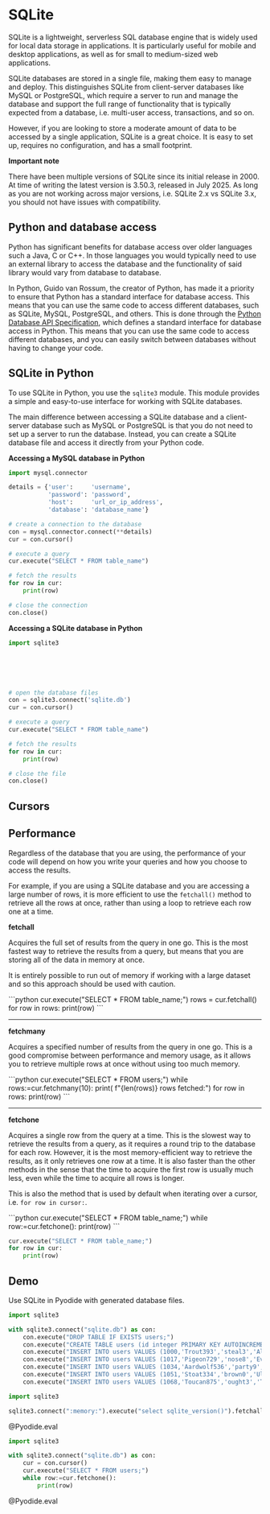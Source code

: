 <!--
module_id: sqlite
author: David Croft
email: david.croft@warwick.ac.uk
version: 0.0.1
current_version_description: a
module_type: standard
language: en
narrator: US English Male
mode: Textbook
title: SQLite

comment:  a

long_description: a

estimated_time_in_minutes: ?

@pre_reqs
Experience working with rectangular data (data in rows and columns) is required, as is some exposure to the idea of SQL and its use of tables with rows and columns.  No experience writing SQL code is expected or required for this module.  If you would like a code-free overview to SQL we recommend our module [Demystifying SQL](https://liascript.github.io/course/?https://raw.githubusercontent.com/arcus/education_modules/main/demystifying_sql/demystifying_sql.md#1).
@end

@learning_objectives  
- Use SELECT, FROM, and WHERE to do a basic query on a SQL table
- Use IS NULL and IS NOT NULL operators to work with empty values
- Explain the use of DISTINCT and how it can be useful
- Use AS and ORDER BY to change how query results appear
- Explain why the LIMIT keyword can be useful
@end

good_first_module: false
data_domain: ehr
data_task: data_wrangling
collection: learn_to_code
coding_required: true
coding_level: basic
coding_language: sql
sequence_name: sql

@version_history
Previous versions: 
@end

import: ../module_templates/macros.md
import: ../module_templates/macros_sql.md
import: https://raw.githubusercontent.com/LiaTemplates/Pyodide/master/README.md
import: https://github.com/LiaScript/CodeRunner/blob/master/README.md


@create_sqlite_db
```python
with open("sqlite.db", "w") as f:
    f.write("Wibble")
```
@Pyodide.exec
@end

@style
.flex-container {
    display: flex;
    flex-wrap: wrap; /* Allows the items to wrap as needed */
    align-items: stretch;
    gap: 20px; /* Adds both horizontal and vertical spacing between items */
}

.flex-child { 
    flex: 1;
    margin-right: 20px; /* Adds space between the columns */
}

@media (max-width: 600px) {
    .flex-child {
        flex: 100%; /* Makes the child divs take up the full width on slim devices */
        margin-right: 0; /* Removes the right margin */
    }
}
@end


-->

# SQLite

SQLite is a lightweight, serverless SQL database engine that is widely used for local data storage in applications. It is particularly useful for mobile and desktop applications, as well as for small to medium-sized web applications. 

SQLite databases are stored in a single file, making them easy to manage and deploy.
This distinguishes SQLite from client-server databases like MySQL or PostgreSQL, which require a server to run and manage the database and support the full range of functionality that is typically expected from a database, i.e. multi-user access, transactions, and so on.

However, if you are looking to store a moderate amount of data to be accessed by a single application, SQLite is a great choice. It is easy to set up, requires no configuration, and has a small footprint.

<div class = "important">
<b style="color: rgb(var(--color-highlight));">Important note</b><br>

There have been multiple versions of SQLite since its initial release in 2000. 
At time of writing the latest version is 3.50.3, released in July 2025.
As long as you are not working across major versions, i.e. SQLite 2.x vs SQLite 3.x, you should not have issues with compatibility.

</div>

## Python and database access

Python has significant benefits for database access over older languages such a Java, C or C++.
In those languages you would typically need to use an external library to access the database and the functionality of said library would vary from database to database.

In Python, Guido van Rossum, the creator of Python, has made it a priority to ensure that Python has a standard interface for database access. This means that you can use the same code to access different databases, such as SQLite, MySQL, PostgreSQL, and others.
This is done through the [Python Database API Specification](https://www.python.org/dev/peps/pep-0249/), which defines a standard interface for database access in Python. This means that you can use the same code to access different databases, and you can easily switch between databases without having to change your code.


## SQLite in Python

To use SQLite in Python, you use the `sqlite3` module. 
This module provides a simple and easy-to-use interface for working with SQLite databases.

The main difference between accessing a SQLite database and a client-server database such as MySQL or PostgreSQL is that you do not need to set up a server to run the database. Instead, you can create a SQLite database file and access it directly from your Python code.

<section class="flex-container">

<div class="flex-child" style="min-width: 300px;">

**Accessing a MySQL database in Python**

```python
import mysql.connector

details = {'user':     'username', 
           'password': 'password', 
           'host':     'url_or_ip_address', 
           'database': 'database_name'}

# create a connection to the database
con = mysql.connector.connect(**details)
cur = con.cursor()

# execute a query
cur.execute("SELECT * FROM table_name")

# fetch the results
for row in cur:
    print(row)

# close the connection
con.close()
```

</div>

<div class="flex-child" style="min-width: 300px;">

**Accessing a SQLite database in Python**

```python
import sqlite3






# open the database files
con = sqlite3.connect('sqlite.db')
cur = con.cursor()

# execute a query
cur.execute("SELECT * FROM table_name")

# fetch the results
for row in cur:
    print(row)

# close the file
con.close()
```

</div>

</section>



## Cursors

## Performance

Regardless of the database that you are using, the performance of your code will depend on how you write your queries and how you choose to access the results.

For example, if you are using a SQLite database and you are accessing a large number of rows, it is more efficient to use the `fetchall()` method to retrieve all the rows at once, rather than using a loop to retrieve each row one at a time.

<section class="flex-container">
<div class="flex-child" style="min-width: 300px;">

**fetchall**

Acquires the full set of results from the query in one go.
This is the most fastest way to retrieve the results from a query, but means that you are storing all of the data in memory at once.

It is entirely possible to run out of memory if working with a large dataset and so this approach should be used with caution.

</div>
<div class="flex-child" style="min-width: 300px;">
```python
cur.execute("SELECT * FROM table_name;")
rows = cur.fetchall()
for row in rows:
    print(row)
```
</div>
</section>

----------------------------

<section class="flex-container">
<div class="flex-child" style="min-width: 300px;">

**fetchmany**

Acquires a specified number of results from the query in one go.
This is a good compromise between performance and memory usage, as it allows you to retrieve multiple rows at once without using too much memory.

</div>
<div class="flex-child" style="min-width: 300px;">
```python
cur.execute("SELECT * FROM users;")
while rows:=cur.fetchmany(10):
    print( f"{len(rows)} rows fetched:")
    for row in rows:
        print(row)
```
</div>
</section>

----------------------------

<section class="flex-container">
<div class="flex-child" style="min-width: 300px;">

**fetchone**

Acquires a single row from the query at a time.
This is the slowest way to retrieve the results from a query, as it requires a round trip to the database for each row.
However, it is the most memory-efficient way to retrieve the results, as it only retrieves one row at a time.
It is also faster than the other methods in the sense that the time to acquire the first row is usually much less, even while the time to acquire all rows is longer.

This is also the method that is used by default when iterating over a cursor, i.e. `for row in cursor:`.

</div>
<div class="flex-child" style="min-width: 300px;">
```python
cur.execute("SELECT * FROM table_name;")
while row:=cur.fetchone():
    print(row)
```

```python
cur.execute("SELECT * FROM table_name;")
for row in cur:
    print(row)
```
</div>
</section>





## Demo 

Use SQLite in Pyodide with generated database files.


``` python @Pyodide.exec
import sqlite3

with sqlite3.connect("sqlite.db") as con:
    con.execute("DROP TABLE IF EXISTS users;")
    con.execute("CREATE TABLE users (id integer PRIMARY KEY AUTOINCREMENT, username text, password text, firstname text, lastname text, address text, city text, county text, postal text, phone text, email text);")
    con.execute("INSERT INTO users VALUES (1000,'Trout393','steal3','Aleshia','Tomkiewicz','14 Taylor St','St. Stephens Ward','Kent','CT2 7PP','01835-703597','atomkiewicz@hotmail.com');")
    con.execute("INSERT INTO users VALUES (1017,'Pigeon729','nose8','Evan','Zigomalas','5 Binney St','Abbey Ward','Buckinghamshire','HP11 2AX','01937-864715','evan.zigomalas@gmail.com');")
    con.execute("INSERT INTO users VALUES (1034,'Aardwolf536','party9','France','Andrade','8 Moor Place','East Southbourne and Tuckton W','Bournemouth','BH6 3BE','01347-368222','france.andrade@hotmail.com');")
    con.execute("INSERT INTO users VALUES (1051,'Stoat334','brown0','Ulysses','Mcwalters','505 Exeter Rd','Hawerby cum Beesby','Lincolnshire','DN36 5RP','01912-771311','ulysses@hotmail.com');")
    con.execute("INSERT INTO users VALUES (1068,'Toucan875','ought3','Tyisha','Veness','5396 Forth Street','Greets Green and Lyng Ward','West Midlands','B70 9DT','01547-429341','tyisha.veness@hotmail.com');")
```



``` python
import sqlite3

sqlite3.connect(":memory:").execute("select sqlite_version()").fetchall()
```
@Pyodide.eval




``` python
import sqlite3

with sqlite3.connect("sqlite.db") as con:
    cur = con.cursor()
    cur.execute("SELECT * FROM users;")
    while row:=cur.fetchone():
        print(row)
```
@Pyodide.eval


